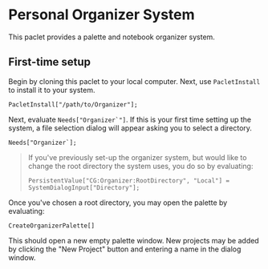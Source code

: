# Personal Organizer System

This paclet provides a palette and notebook organizer system.

## First-time setup

Begin by cloning this paclet to your local computer. Next, use `PacletInstall` to
install it to your system.

```wolfram
PacletInstall["/path/to/Organizer"];
```

Next, evaluate `` Needs["Organizer`"] ``. If this is your first time setting up the system,
a file selection dialog will appear asking you to select a directory.

```wolfram
Needs["Organizer`];
```

> If you've previously set-up the organizer system, but would like to change the root
> directory the system uses, you do so by evaluating:
>
> ```wolfram
> PersistentValue["CG:Organizer:RootDirectory", "Local"] = SystemDialogInput["Directory"];
> ```

Once you've chosen a root directory, you may open the palette by evaluating:

```wolfram
CreateOrganizerPalette[]
```

This should open a new empty palette window. New projects may be added by clicking the
"New Project" button and entering a name in the dialog window.
